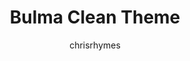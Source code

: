 ---
title: "Bulma Clean Theme"
github: https://github.com/chrisrhymes/bulma-clean-theme
demo: https://www.csrhymes.com/bulma-clean-theme/
author: chrisrhymes
ssg:
  - Jekyll
cms:
  - No Cms
---